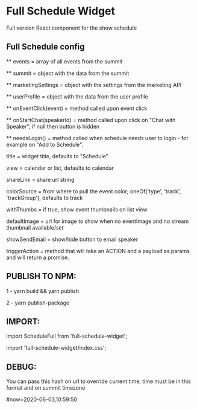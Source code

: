 # Full Schedule Widget
Full version React component for the show schedule


## Full Schedule config

   ** events                    = array of all events from the summit
   
   ** summit                    = object with the data from the summit
   
   ** marketingSettings         = object with the settings from the marketing API
   
   ** userProfile               = object with the data from the user profile
   
   ** onEventClick(event)       = method called upon event click
   
   ** onStartChat(speakerId)    = method called upon click on "Chat with Speaker", if null then button is hidden
    
   ** needsLogin()              = method called when schedule needs user to login - for example on "Add to Schedule".
   
   title            = widget title, defaults to "Schedule"
   
   view             = calendar or list, defaults to calendar

   shareLink        = share url string
   
   colorSource      = from where to pull the event color; oneOf('type', 'track', 'trackGroup'), defaults to track
   
   withThumbs       = if true, show event thumbnails on list view
   
   defaultImage     = url for image to show when no eventImage and no stream thumbnail available/set
   
   showSendEmail    = show/hide button to email speaker
   
   triggerAction    = method that will take an ACTION and a payload as params and will return a promise.
   

## PUBLISH TO NPM:

1 - yarn build && yarn publish

2 - yarn publish-package

## IMPORT:

import ScheduleFull from 'full-schedule-widget';

import 'full-schedule-widget/index.css';

## DEBUG:
You can pass this hash on url to override current time, time must be in this format and on summit timezone

\#now=2020-06-03,10:59:50